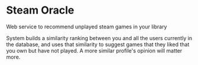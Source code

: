 # Steam Oracle
Web service to recommend unplayed steam games in your library

System builds a similarity ranking between you and all the users currently in the database, and uses that similarity to suggest games that they liked that you own but have not played. A more similar profile's opinion will matter more.
